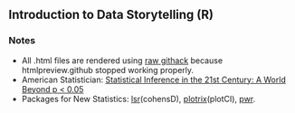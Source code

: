 ## Introduction to Data Storytelling (R)

### Notes
- All .html files are rendered using [raw githack](https://raw.githack.com) because htmlpreview.github stopped working properly.
- American Statistician: [Statistical Inference in the 21st Century: A World Beyond p < 0.05](https://www.tandfonline.com/toc/utas20/73/sup1?nav=tocList)
- Packages for New Statistics: [lsr](https://www.rdocumentation.org/packages/lsr/versions/0.1.1)(cohensD), [plotrix](https://rdrr.io/cran/plotrix/man/plotCI.html)(plotCI), [pwr](https://cran.r-project.org/web/packages/pwr/vignettes/pwr-vignette.html).
